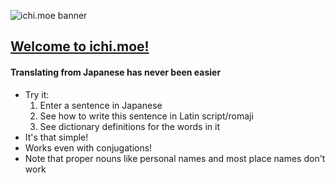 ![ichi.moe banner](https://ichi.moe/img/ichiran-logo-placeholder.png)

## [Welcome to ichi.moe!](https://ichi.moe/)

#### Translating from Japanese has never been easier

-   Try it:
    1.  Enter a sentence in Japanese
    2.  See how to write this sentence in Latin script/romaji
    3.  See dictionary definitions for the words in it
-   It's that simple!
-   Works even with conjugations!
-   Note that proper nouns like personal names and most place names don't work